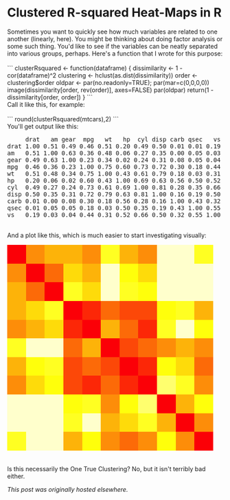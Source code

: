 # Clustered R-squared Heat-Maps in R

<div>
<p>Sometimes you want to quickly see how much variables are related to one another (linearly, here). You might be thinking about doing factor analysis or some such thing. You'd like to see if the variables can be neatly separated into various groups, perhaps. Here's a function that I wrote for this purpose:<br>
<br>
```
clusterRsquared &lt;- function(dataframe) {
  dissimilarity &lt;- 1 - cor(dataframe)^2
  clustering &lt;- hclust(as.dist(dissimilarity))
  order &lt;- clustering$order
  oldpar &lt;- par(no.readonly=TRUE); par(mar=c(0,0,0,0))
  image(dissimilarity[order, rev(order)], axes=FALSE)
  par(oldpar)
  return(1 - dissimilarity[order, order])
}
```
<br>
Call it like this, for example:<br>
<br>
```
round(clusterRsquared(mtcars),2)
```
<br>
You'll get output like this:<br>
</p>
<pre>     drat   am gear  mpg   wt   hp  cyl disp carb qsec   vs
drat 1.00 0.51 0.49 0.46 0.51 0.20 0.49 0.50 0.01 0.01 0.19
am   0.51 1.00 0.63 0.36 0.48 0.06 0.27 0.35 0.00 0.05 0.03
gear 0.49 0.63 1.00 0.23 0.34 0.02 0.24 0.31 0.08 0.05 0.04
mpg  0.46 0.36 0.23 1.00 0.75 0.60 0.73 0.72 0.30 0.18 0.44
wt   0.51 0.48 0.34 0.75 1.00 0.43 0.61 0.79 0.18 0.03 0.31
hp   0.20 0.06 0.02 0.60 0.43 1.00 0.69 0.63 0.56 0.50 0.52
cyl  0.49 0.27 0.24 0.73 0.61 0.69 1.00 0.81 0.28 0.35 0.66
disp 0.50 0.35 0.31 0.72 0.79 0.63 0.81 1.00 0.16 0.19 0.50
carb 0.01 0.00 0.08 0.30 0.18 0.56 0.28 0.16 1.00 0.43 0.32
qsec 0.01 0.05 0.05 0.18 0.03 0.50 0.35 0.19 0.43 1.00 0.55
vs   0.19 0.03 0.04 0.44 0.31 0.52 0.66 0.50 0.32 0.55 1.00</pre>
<br>
And a plot like this, which is much easier to start investigating visually:<br>
<p><a href="good.png"><img class="aligncenter  wp-image-635" alt="clustered heat map" src="good.png"></a></p>
<br>
Is this necessarily the One True Clustering? No, but it isn't terribly bad either.<br>
</div>


*This post was originally hosted elsewhere.*
